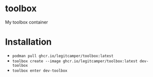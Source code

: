 # toolbox
My toolbox container

# Installation
- `podman pull ghcr.io/legitcamper/toolbox:latest`
- `toolbox create --image ghcr.io/legitcamper/toolbox:latest dev-toolbox`
- `toolbox enter dev-toolbox`
